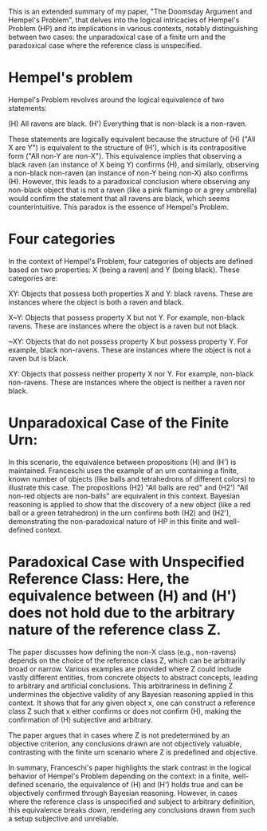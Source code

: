 This is an extended summary of my paper, "The Doomsday Argument and Hempel's Problem", that delves into the logical intricacies of Hempel's Problem (HP) and its implications in various contexts, notably distinguishing between two cases: the unparadoxical case of a finite urn and the paradoxical case where the reference class is unspecified.

# Hempel's problem
Hempel's Problem revolves around the logical equivalence of two statements:

(H) All ravens are black.
(H') Everything that is non-black is a non-raven.

These statements are logically equivalent because the structure of (H) ("All X are Y") is equivalent to the structure of (H'), which is its contrapositive form ("All non-Y are non-X"). This equivalence implies that observing a black raven (an instance of X being Y) confirms (H), and similarly, observing a non-black non-raven (an instance of non-Y being non-X) also confirms (H). However, this leads to a paradoxical conclusion where observing any non-black object that is not a raven (like a pink flamingo or a grey umbrella) would confirm the statement that all ravens are black, which seems counterintuitive. This paradox is the essence of Hempel's Problem.

# Four categories
In the context of Hempel's Problem, four categories of objects are defined based on two properties: X (being a raven) and Y (being black). These categories are:

XY: Objects that possess both properties X and Y: black ravens. These are instances where the object is both a raven and black.

X~Y: Objects that possess property X but not Y. For example, non-black ravens. These are instances where the object is a raven but not black.

~XY: Objects that do not possess property X but possess property Y. For example, black non-ravens. These are instances where the object is not a raven but is black.

XY: Objects that possess neither property X nor Y. For example, non-black non-ravens. These are instances where the object is neither a raven nor black.

# Unparadoxical Case of the Finite Urn:

In this scenario, the equivalence between propositions (H) and (H') is maintained.
Franceschi uses the example of an urn containing a finite, known number of objects (like balls and tetrahedrons of different colors) to illustrate this case.
The propositions (H2) "All balls are red" and (H2') "All non-red objects are non-balls" are equivalent in this context.
Bayesian reasoning is applied to show that the discovery of a new object (like a red ball or a green tetrahedron) in the urn confirms both (H2) and (H2'), demonstrating the non-paradoxical nature of HP in this finite and well-defined context.

# Paradoxical Case with Unspecified Reference Class: Here, the equivalence between (H) and (H') does not hold due to the arbitrary nature of the reference class Z.
The paper discusses how defining the non-X class (e.g., non-ravens) depends on the choice of the reference class Z, which can be arbitrarily broad or narrow.
Various examples are provided where Z could include vastly different entities, from concrete objects to abstract concepts, leading to arbitrary and artificial conclusions.
This arbitrariness in defining Z undermines the objective validity of any Bayesian reasoning applied in this context. It shows that for any given object x, one can construct a reference class Z such that x either confirms or does not confirm (H), making the confirmation of (H) subjective and arbitrary.

The paper argues that in cases where Z is not predetermined by an objective criterion, any conclusions drawn are not objectively valuable, contrasting with the finite urn scenario where Z is predefined and objective.

In summary, Franceschi's paper highlights the stark contrast in the logical behavior of Hempel's Problem depending on the context: in a finite, well-defined scenario, the equivalence of (H) and (H') holds true and can be objectively confirmed through Bayesian reasoning. However, in cases where the reference class is unspecified and subject to arbitrary definition, this equivalence breaks down, rendering any conclusions drawn from such a setup subjective and unreliable.
